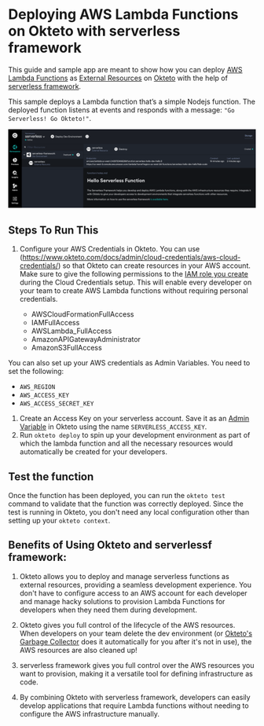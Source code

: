 # Deploying AWS Lambda Functions on Okteto with serverless framework

This guide and sample app are meant to show how you can deploy [AWS Lambda Functions](https://docs.aws.amazon.com/lambda/latest/dg/welcome.html) as [External Resources](https://www.okteto.com/docs/tutorials/external-resources/) on [Okteto](https://www.okteto.com/) with the help of [serverless framework](https://www.serverless.com//).

This sample deploys a Lambda function that’s a simple Nodejs function. The deployed function listens at events and responds with a message: `"Go Serverless! Go Okteto!"`.

![Function deployed in Okteto](screenshot.png)

## Steps To Run This

1.  Configure your AWS Credentials in Okteto. You can use (https://www.okteto.com/docs/admin/cloud-credentials/aws-cloud-credentials/) so that Okteto can create resources in your AWS account. Make sure to give the following permissions to the [IAM role you create](https://www.okteto.com/docs/admin/cloud-credentials/aws-cloud-credentials/#step-2-create-the-iam-role-and-grant-access-to-s3) during the Cloud Credentials setup. This will enable every developer on your team to create AWS Lambda functions without requiring personal credentials.

    - AWSCloudFormationFullAccess
    - IAMFullAccess
    - AWSLambda_FullAccess
    - AmazonAPIGatewayAdministrator
    - AmazonS3FullAccess

You can also set up your AWS credentials as Admin Variables. You need to set the following:
- `AWS_REGION`
- `AWS_ACCESS_KEY`
- `AWS_ACCESS_SECRET_KEY`

1. Create an Access Key on your serverless account. Save it as an [Admin Variable](https://www.okteto.com/docs/admin/dashboard/#admin-variables) in Okteto using the name `SERVERLESS_ACCESS_KEY`.
1.  Run `okteto deploy` to spin up your development environment as part of which the lambda function and all the necessary resources would automatically be created for your developers.

## Test the function
Once the function has been deployed, you can run the `okteto test` command to validate that the function was correctly deployed. Since the test is running in Okteto, you don't need any local configuration other than setting up your `okteto context`.

## Benefits of Using Okteto and serverlessf framework:

1. Okteto allows you to deploy and manage serverless functions as external resources, providing a seamless development experience. You don't have to configure access to an AWS account for each developer and manage hacky solutions to provision Lambda Functions for developers when they need them during development.

1. Okteto gives you full control of the lifecycle of the AWS resources. When developers on your team delete the dev environment (or [Okteto's Garbage Collector](https://www.okteto.com/docs/admin/cleanup/) does it automatically for you after it's not in use), the AWS resources are also cleaned up!

1. serverless framework gives you full control over the AWS resources you want to provision, making it a versatile tool for defining infrastructure as code.

1. By combining Okteto with serverless framework, developers can easily develop applications that require Lambda functions without needing to configure the AWS infrastructure manually.
